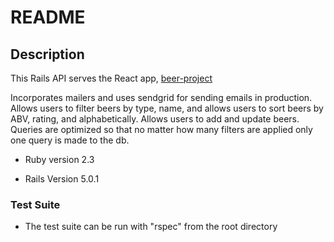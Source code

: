 # README

## Description
This Rails API serves the React app, [beer-project](https://beer-project0123.herokuapp.com/#)

Incorporates mailers and uses sendgrid for sending emails in production.
Allows users to filter beers by type, name, and allows users to sort beers by
ABV, rating, and alphabetically. Allows users to add and update beers.
Queries are optimized so that no matter how many filters are applied only one query
is made to the db.

* Ruby version
  2.3

* Rails Version
  5.0.1

### Test Suite
* The test suite can be run with "rspec" from the root directory
